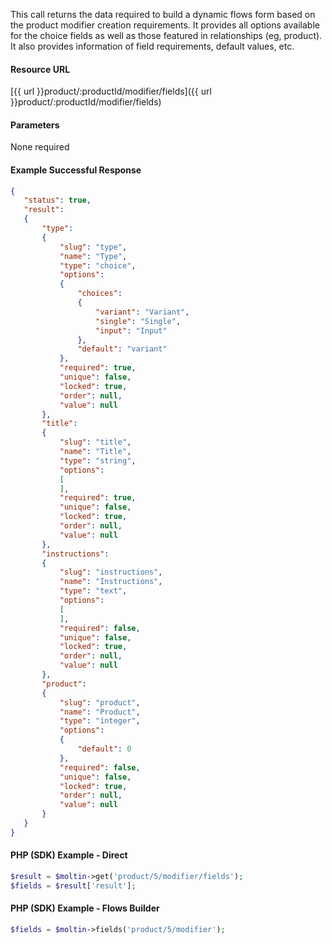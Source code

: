 <!--
@title Get product modifier fields
@author Moltin Ltd
@description Gets the flow field data assigned to product modifiers
@order 3.1.2

@sidebar 1
@family Product/Modifier
@rate No
@auth Yes
@format JSON
@http GET
@version beta
-->
This call returns the data required to build a dynamic flows form based on the product modifier creation requirements. It provides all options available for the choice fields as well as those featured in relationships (eg, product). It also provides information of field requirements, default values, etc.

#### Resource URL
[{{ url }}product/:productId/modifier/fields]({{ url }}product/:productId/modifier/fields)

#### Parameters
None required

<!--code-->
#### Example Successful Response
``` json
{
   "status": true,
   "result":
   {
       "type":
       {
           "slug": "type",
           "name": "Type",
           "type": "choice",
           "options":
           {
               "choices":
               {
                   "variant": "Variant",
                   "single": "Single",
                   "input": "Input"
               },
               "default": "variant"
           },
           "required": true,
           "unique": false,
           "locked": true,
           "order": null,
           "value": null
       },
       "title":
       {
           "slug": "title",
           "name": "Title",
           "type": "string",
           "options":
           [
           ],
           "required": true,
           "unique": false,
           "locked": true,
           "order": null,
           "value": null
       },
       "instructions":
       {
           "slug": "instructions",
           "name": "Instructions",
           "type": "text",
           "options":
           [
           ],
           "required": false,
           "unique": false,
           "locked": true,
           "order": null,
           "value": null
       },
       "product":
       {
           "slug": "product",
           "name": "Product",
           "type": "integer",
           "options":
           {
               "default": 0
           },
           "required": false,
           "unique": false,
           "locked": true,
           "order": null,
           "value": null
       }
   }
}
```

#### PHP (SDK) Example - Direct
``` php
$result = $moltin->get('product/5/modifier/fields');
$fields = $result['result'];
```

#### PHP (SDK) Example - Flows Builder
``` php
$fields = $moltin->fields('product/5/modifier');
```
<!--/code-->